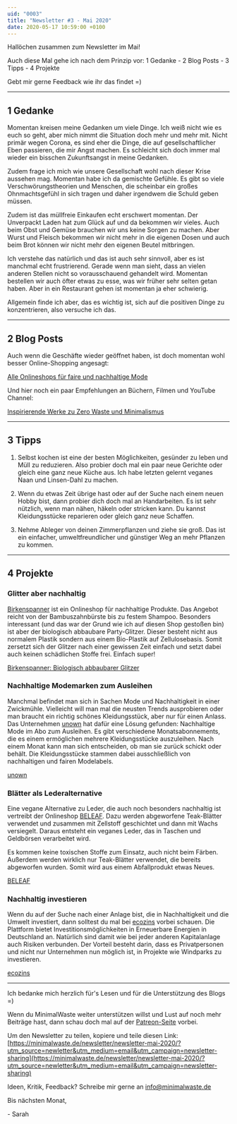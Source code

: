 ```yaml
---
uid: "0003"
title: "Newsletter #3 - Mai 2020"
date: 2020-05-17 10:59:00 +0100
---
```

Hallöchen zusammen zum Newsletter im Mai!

Auch diese Mal gehe ich nach dem Prinzip vor: 1 Gedanke - 2 Blog Posts - 3 Tipps - 4 Projekte

Gebt mir gerne Feedback wie ihr das findet =)

---

## 1 Gedanke
Momentan kreisen meine Gedanken um viele Dinge. Ich weiß nicht wie es euch so geht, aber mich nimmt die Situation doch mehr und mehr mit. Nicht primär wegen Corona, es sind eher die Dinge, die auf gesellschaftlicher Eben passieren, die mir Angst machen. Es schleicht sich doch immer mal wieder ein bisschen Zukunftsangst in meine Gedanken.

Zudem frage ich mich wie unsere Gesellschaft wohl nach dieser Krise aussehen mag. Momentan habe ich da gemischte Gefühle. Es gibt so viele Verschwörungstheorien und Menschen, die scheinbar ein großes Ohnmachtsgefühl in sich tragen und daher irgendwem die Schuld geben müssen.

Zudem ist das müllfreie Einkaufen echt erschwert momentan. Der Unverpackt Laden hat zum Glück auf und da bekommen wir vieles. Auch beim Obst und Gemüse brauchen wir uns keine Sorgen zu machen. Aber Wurst und Fleisch bekommen wir nicht mehr in die eigenen Dosen und auch beim Brot können wir nicht mehr den eigenen Beutel mitbringen.

Ich verstehe das natürlich und das ist auch sehr sinnvoll, aber es ist manchmal echt frustrierend. Gerade wenn man sieht, dass an vielen anderen Stellen nicht so vorausschauend gehandelt wird. Momentan bestellen wir auch öfter etwas zu esse, was wir früher sehr selten getan haben. Aber in ein Restaurant gehen ist momentan ja eher schwierig.

Allgemein finde ich aber, das es wichtig ist, sich auf die positiven Dinge zu konzentrieren, also versuche ich das.

---

## 2 Blog Posts

Auch wenn die Geschäfte wieder geöffnet haben, ist doch momentan wohl besser Online-Shopping angesagt:

[Alle Onlineshops für faire und nachhaltige Mode](/blog/onlineshops-fuer-faire-und-nachhaltige-mode/)

Und hier noch ein paar Empfehlungen an Büchern, Filmen und YouTube Channel:

[Inspirierende Werke zu Zero Waste und Minimalismus](/blog/werke-zero-waste-und-minimalismus/)

----

## 3 Tipps

1. Selbst kochen ist eine der besten Möglichkeiten, gesünder zu leben und Müll zu reduzieren. Also probier doch mal ein paar neue Gerichte oder gleich eine ganz neue Küche aus. Ich habe letzten gelernt veganes Naan und Linsen-Dahl zu machen.

2. Wenn du etwas Zeit übrige hast oder auf der Suche nach einem neuen Hobby bist, dann probier dich doch mal an Handarbeiten. Es ist sehr nützlich, wenn man nähen, häkeln oder stricken kann. Du kannst Kleidungsstücke reparieren oder gleich ganz neue Schaffen.

3. Nehme Ableger von deinen Zimmerpflanzen und ziehe sie groß. Das ist ein einfacher, umweltfreundlicher und günstiger Weg an mehr Pflanzen zu kommen.

---

## 4 Projekte

### Glitter aber nachhaltig
[Birkenspanner](https://birkenspanner.com/) ist ein Onlineshop für nachhaltige Produkte. Das Angebot reicht von der Bambuszahnbürste bis zu festem Shampoo. Besonders interessant (und das war der Grund wie ich auf diesen Shop gestoßen bin) ist aber der biologisch abbaubare Party-Glitzer. Dieser besteht nicht aus normalem Plastik sondern aus einem Bio-Plastik auf Zellulosebasis. Somit zersetzt sich der Glitzer nach einer gewissen Zeit einfach und setzt dabei auch keinen schädlichen Stoffe frei. Einfach super!

[Birkenspanner: Biologisch abbaubarer Glitzer](https://birkenspanner.com/bioglitzer/)

### Nachhaltige Modemarken zum Ausleihen
Manchmal befindet man sich in Sachen Mode und Nachhaltigkeit in einer Zwickmühle. Vielleicht will man mal die neusten Trends ausprobieren oder man braucht ein richtig schönes Kleidungsstück, aber nur für einen Anlass. Das Unternehmen [unown](https://unown-fashion.com/) hat dafür eine Lösung gefunden: Nachhaltige Mode im Abo zum Ausleihen. Es gibt verschiedene Monatsabonnements, die es einem ermöglichen mehrere Kleidungsstücke auszuleihen. Nach einem Monat kann man sich entscheiden, ob man sie zurück schickt oder behält. Die Kleidungsstücke stammen dabei ausschließlich von nachhaltigen und fairen Modelabels.

[unown](https://unown-fashion.com/)

### Blätter als Lederalternative
Eine vegane Alternative zu Leder, die auch noch besonders nachhaltig ist vertreibt der Onlineshop [BELEAF](https://beleaf.shop/). Dazu werden abgeworfene Teak-Blätter verwendet und zusammen mit Zellstoff geschichtet und dann mit Wachs versiegelt. Daraus entsteht ein veganes Leder, das in Taschen und Geldbörsen verarbeitet wird.

Es kommen keine toxischen Stoffe zum Einsatz, auch nicht beim Färben. Außerdem werden wirklich nur Teak-Blätter verwendet, die bereits abgeworfen wurden. Somit wird aus einem Abfallprodukt etwas Neues.

[BELEAF](https://beleaf.shop/)

### Nachhaltig investieren
Wenn du auf der Suche nach einer Anlage bist, die in Nachhaltigkeit und die Umwelt investiert, dann solltest du mal bei [ecozins](https://www.ecozins.de/) vorbei schauen. Die Plattform bietet Investitionsmöglichkeiten in Erneuerbare Energien in Deutschland an. Natürlich sind damit wie bei jeder anderen Kapitalanlage auch Risiken verbunden. Der Vorteil besteht darin, dass es Privatpersonen und nicht nur Unternehmen nun möglich ist, in Projekte wie Windparks zu investieren.

[ecozins](https://www.ecozins.de/)

---

Ich bedanke mich herzlich für's Lesen und für die Unterstützung des Blogs =)

Wenn du MinimalWaste weiter unterstützen willst und Lust auf noch mehr Beiträge hast, dann schau doch mal auf der [Patreon-Seite](https://www.patreon.com/minimalwaste?fan_landing=true) vorbei.

Um den Newsletter zu teilen, kopiere und teile diesen Link: [https://minimalwaste.de/newsletter/newsletter-mai-2020/?utm_source=newletter&utm_medium=email&utm_campaign=newsletter-sharing](https://minimalwaste.de/newsletter/newsletter-mai-2020/?utm_source=newletter&utm_medium=email&utm_campaign=newsletter-sharing)

Ideen, Kritik, Feedback? Schreibe mir gerne an [info@minimalwaste.de](mailto:info@minimalwaste.de)

Bis nächsten Monat,

\- Sarah
